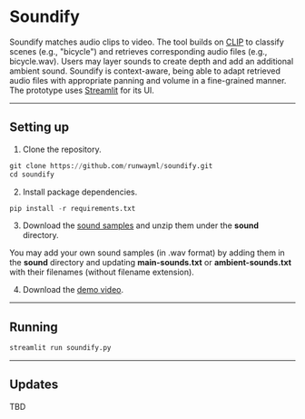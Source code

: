 # Soundify

Soundify matches audio clips to video. The tool builds on [CLIP](https://openai.com/blog/clip/) to classify scenes (e.g., "bicycle") and retrieves corresponding audio files (e.g., bicycle.wav). Users may layer sounds to create depth and add an additional ambient sound. Soundify is context-aware, being able to adapt retrieved audio files with appropriate panning and volume in a fine-grained manner. The prototype uses [Streamlit](https://streamlit.io/) for its UI.

---

## Setting up 

1.  Clone the repository.

```python
git clone https://github.com/runwayml/soundify.git
cd soundify
```

2.  Install package dependencies.

```python
pip install -r requirements.txt
```

3.  Download the [sound samples](https://drive.google.com/file/d/1Ag1bcTJgJIDn92afHja86zxGt_YDgUta/view?usp=sharing) and unzip them under the **sound** directory.

You may add your own sound samples (in .wav format) by adding them in the **sound** directory and updating **main-sounds.txt** or **ambient-sounds.txt** with their filenames (without filename extension).

4.  Download the [demo video](https://drive.google.com/file/d/1zaqumFFkAavdAwO-pkgn_xUPiRgpz5iA/view?usp=sharing).

---

## Running

```python
streamlit run soundify.py
```

---

## Updates

TBD
